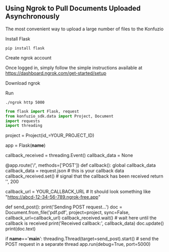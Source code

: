 ## Using Ngrok to Pull Documents Uploaded Asynchronously

The most convenient way to upload a large number of files to the Konfuzio 


Install Flask

```console
pip install flask
```

Create ngrok account

Once logged in, simply follow the simple instructions available at https://dashboard.ngrok.com/get-started/setup
      
Download ngrok

Run 

```console
./ngrok http 5000
```


```python
from flask import Flask, request
from konfuzio_sdk.data import Project, Document
import requests
import threading
```


project = Project(id_=YOUR_PROJECT_ID)

app = Flask(__name__)

callback_received = threading.Event()
callback_data = None

@app.route('/', methods=['POST'])
def callback():
    global callback_data
    callback_data = request.json  # this is your callback data
    callback_received.set()  # signal that the callback has been received
    return '', 200

callback_url = YOUR_CALLBACK_URL  # It should look something like "https://abcd-12-34-56-789.ngrok-free.app"

def send_post():
    print('Sending POST request...')
    doc = Document.from_file('pdf.pdf', project=project, sync=False, callback_url=callback_url)
    callback_received.wait()  # wait here until the callback is received
    print('Received callback:', callback_data)
    doc.update()
    print(doc.text)

if __name__=='__main__':
    threading.Thread(target=send_post).start()  # send the POST request in a separate thread
    app.run(debug=True, port=5000)
```
